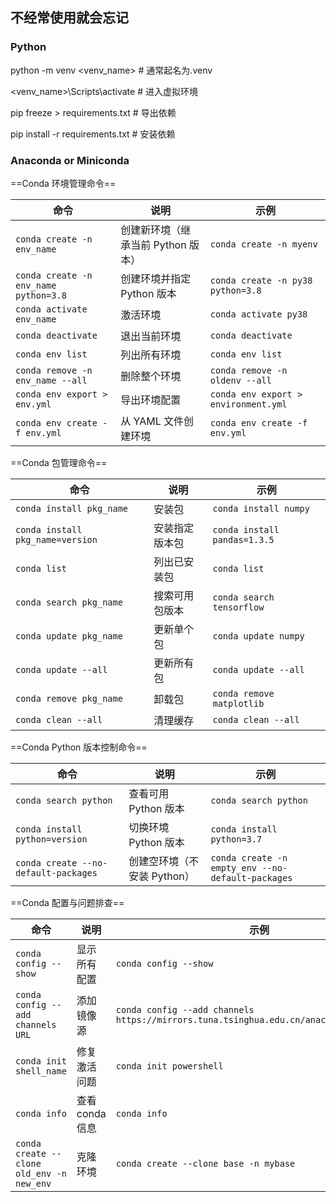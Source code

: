 
## 不经常使用就会忘记

### Python

python -m venv <venv_name>  # 通常起名为.venv

<venv_name>\Scripts\activate  # 进入虚拟环境

pip freeze > requirements.txt  # 导出依赖

pip install -r requirements.txt  # 安装依赖

### Anaconda or Miniconda

==Conda 环境管理命令==

| 命令 | 说明 | 示例 |
|------|------|------|
| `conda create -n env_name` | 创建新环境（继承当前 Python 版本） | `conda create -n myenv` |
| `conda create -n env_name python=3.8` | 创建环境并指定 Python 版本 | `conda create -n py38 python=3.8` |
| `conda activate env_name` | 激活环境 | `conda activate py38` |
| `conda deactivate` | 退出当前环境 | `conda deactivate` |
| `conda env list` | 列出所有环境 | `conda env list` |
| `conda remove -n env_name --all` | 删除整个环境 | `conda remove -n oldenv --all` |
| `conda env export > env.yml` | 导出环境配置 | `conda env export > environment.yml` |
| `conda env create -f env.yml` | 从 YAML 文件创建环境 | `conda env create -f env.yml` |

==Conda 包管理命令==

| 命令 | 说明 | 示例 |
|------|------|------|
| `conda install pkg_name` | 安装包 | `conda install numpy` |
| `conda install pkg_name=version` | 安装指定版本包 | `conda install pandas=1.3.5` |
| `conda list` | 列出已安装包 | `conda list` |
| `conda search pkg_name` | 搜索可用包版本 | `conda search tensorflow` |
| `conda update pkg_name` | 更新单个包 | `conda update numpy` |
| `conda update --all` | 更新所有包 | `conda update --all` |
| `conda remove pkg_name` | 卸载包 | `conda remove matplotlib` |
| `conda clean --all` | 清理缓存 | `conda clean --all` |

==Conda Python 版本控制命令==

| 命令 | 说明 | 示例 |
|------|------|------|
| `conda search python` | 查看可用 Python 版本 | `conda search python` |
| `conda install python=version` | 切换环境 Python 版本 | `conda install python=3.7` |
| `conda create --no-default-packages` | 创建空环境（不安装 Python） | `conda create -n empty_env --no-default-packages` |

==Conda 配置与问题排查==

| 命令 | 说明 | 示例 |
|------|------|------|
| `conda config --show` | 显示所有配置 | `conda config --show` |
| `conda config --add channels URL` | 添加镜像源 | `conda config --add channels https://mirrors.tuna.tsinghua.edu.cn/anaconda/pkgs/main/` |
| `conda init shell_name` | 修复激活问题 | `conda init powershell` |
| `conda info` | 查看 conda 信息 | `conda info` |
| `conda create --clone old_env -n new_env` | 克隆环境 | `conda create --clone base -n mybase` |
